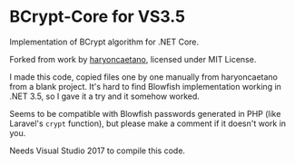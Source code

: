 # BCrypt-Core for VS3.5
Implementation of BCrypt algorithm for .NET Core.

Forked from work by [haryoncaetano](https://github.com/haryoncaetano/bcrypt-core/), licensed under MIT License.

I made this code, copied files one by one manually from haryoncaetano from a blank project. It's hard to find Blowfish implementation working in .NET 3.5, so I gave it a try and it somehow worked.

Seems to be compatible with Blowfish passwords generated in PHP (like Laravel's `crypt` function), but please make a comment if it doesn't work in you.

Needs Visual Studio 2017 to compile this code. 
